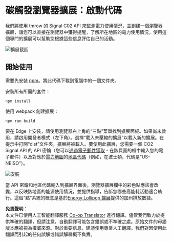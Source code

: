 <!--
CO_OP_TRANSLATOR_METADATA:
{
  "original_hash": "9a6b22a2eff0f499b66236be973b24ad",
  "translation_date": "2025-08-23T23:52:57+00:00",
  "source_file": "5-browser-extension/solution/translation/README.it.md",
  "language_code": "hk"
}
-->
# 碳觸發瀏覽器擴展：啟動代碼

我們將使用 tmrow 的 Signal C02 API 來監測電力使用情況，並創建一個瀏覽器擴展，讓您可以直接在瀏覽器中獲得提醒，了解所在地區的電力使用情況。使用這個專門的擴展可以幫助您根據這些信息評估自己的活動。

![擴展截圖](../../../../../5-browser-extension/extension-screenshot.png)

## 開始使用

需要先安裝 [npm](https://npmjs.com)。將此代碼下載到電腦中的一個文件夾。

安裝所有所需的套件：

```
npm install
```

使用 webpack 創建擴展：

```
npm run build
```

要在 Edge 上安裝，請使用瀏覽器右上角的“三點”菜單找到擴展面板。如果尚未啟用，請啟用開發者模式（左下角）。選擇“載入未壓縮的擴展”以載入新的擴展。在提示中打開“dist”文件夾，擴展將被載入。要使用此擴展，您需要一個 CO2 Signal API 的 API 密鑰（您可以[通過電子郵件獲取](https://www.co2signal.com/) - 在該頁面的框中輸入您的電子郵件）以及對應於[電力地圖](https://www.electricitymap.org/map)的[地區代碼](http://api.electricitymap.org/v3/zones)（例如，在波士頓，代碼是“US-NEISO”）。

![安裝](../../../../../5-browser-extension/install-on-edge.png)

當 API 密鑰和地區代碼輸入到擴展界面後，瀏覽器擴展欄中的彩色點應該會改變，以反映該地區的能源使用情況，並提供指導，告訴您哪些高能耗活動適合執行。這個“點”系統的概念是基於[Energy Lollipop 擴展](https://energylollipop.com/)提供的加州排放數據。

**免責聲明**：  
本文件已使用人工智能翻譯服務 [Co-op Translator](https://github.com/Azure/co-op-translator) 進行翻譯。儘管我們致力於提供準確的翻譯，但請注意，自動翻譯可能包含錯誤或不準確之處。原始文件的母語版本應被視為權威來源。對於重要信息，建議使用專業人工翻譯。我們對因使用此翻譯而引起的任何誤解或錯誤解釋概不負責。